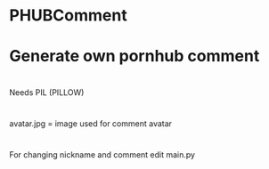 # PHUBComment
# Generate own pornhub comment
#
Needs PIL (PILLOW)
#
avatar.jpg = image used for comment avatar
#
For changing nickname and comment edit main.py
